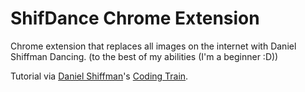 # ShifDance Chrome Extension

Chrome extension that replaces all images on the internet with Daniel Shiffman Dancing. (to the best of my abilities (I'm a beginner :D))

Tutorial via [Daniel Shiffman](http://shiffman.net/)'s [Coding Train](https://www.youtube.com/playlist?list=PLRqwX-V7Uu6bL9VOMT65ahNEri9uqLWfS).
